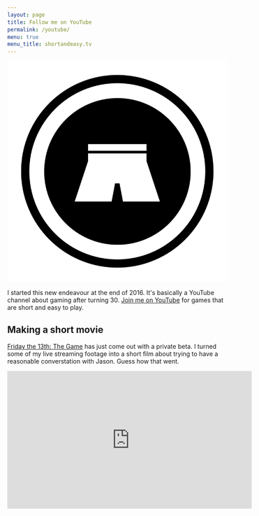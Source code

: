 ```yaml
---
layout: page
title: Follow me on YouTube
permalink: /youtube/
menu: true
menu_title: shortandeasy.tv
---
```


<a href="https://www.shortandeasy.tv"><img src="/assets/blog/channel-icon_trans.png" class="image-inline image-inline--center" alt="Shoty &amp; Easy logo"></a>

I started this new endeavour at the end of 2016. It's basically a YouTube channel about gaming after turning 30. [Join me on YouTube](https://www.shortandeasy.tv/youtube) for games that are short and easy to play.

## Making a short movie
[Friday the 13th: The Game](http://f13game.com/) has just come out with a private beta. I turned some of my live streaming footage into a short film about trying to have a reasonable converstation with Jason. Guess how that went.
<iframe width="560" height="315" src="https://www.youtube.com/embed/01fxKCT86n4" frameborder="0" allowfullscreen></iframe>

